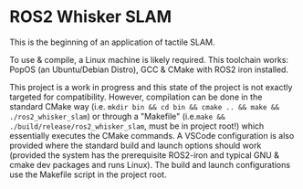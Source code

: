 # ROS2 Whisker SLAM

This is the beginning of an application of tactile SLAM.

To use & compile, a Linux machine is likely required. This toolchain works: PopOS (an Ubuntu/Debian Distro), GCC & CMake with ROS2 iron installed.

This project is a work in progress and this state of the project is not exactly targeted for compatibility. However, compilation can be done in the standard CMake way (i.e. `mkdir bin && cd bin && cmake .. && make && ./ros2_whisker_slam`) or through a "Makefile" (i.e.`make && ./build/release/ros2_whisker_slam`, must be in project root!) which essentially executes the CMake commands. A VSCode configuration is also provided where the standard build and launch options should work (provided the system has the prerequisite ROS2-iron and typical GNU & cmake dev packages and runs Linux). The build and launch configurations use the Makefile script in the project root.
